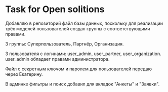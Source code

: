 # Task for Open solitions

Добавляю в репозиторий файл базы данных, поскольку для реализации
трёх моделей пользователей создал группы с соответствующими правами.

3 группы: Суперпользователь, Партнёр, Организация.

3 пользователя с логинами: user_admin, user_partner, user_organization.
user_admin обладает правами администратора.

Файл с секретным ключом и паролем для пользователей передаю через Екатерину.

В админке фильтры и поиск добавил для вкладок "Анкеты" и "Заявки".